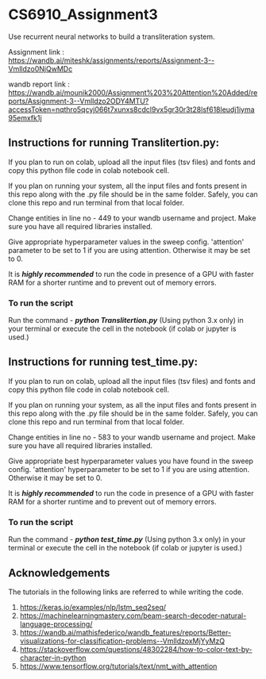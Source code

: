 # CS6910_Assignment3
Use recurrent neural networks to build a transliteration system.

Assignment link : https://wandb.ai/miteshk/assignments/reports/Assignment-3--Vmlldzo0NjQwMDc

wandb report link : https://wandb.ai/mounik2000/Assignment%203%20Attention%20Added/reports/Assignment-3--Vmlldzo2ODY4MTU?accessToken=nqthro5qcyj066t7xunxs8cdcl9vx5gr30r3t28lsf618leudj1iyma95emxfk1j


## Instructions for running Translitertion.py: ##

If you plan to run on colab, upload all the input files (tsv files) and fonts and copy this python file code in colab notebook cell.

If you plan on running your system, all the input files and fonts present in this repo along with the .py file should be in the same folder. Safely, you can clone this repo and run terminal from that local folder.

Change entities in line no - 449 to your wandb username and project. Make sure you have all required libraries installed.

Give appropriate hyperparameter values in the sweep config. 'attention' parameter to be set to 1 if you are using attention. Otherwise it may be set to 0.

It is _**highly recommended**_ to run the code in presence of a GPU with faster RAM for a shorter runtime and to prevent out of memory errors.


### To run the script ###

Run the command - _**python Translitertion.py**_ (Using python 3.x only) in your terminal or execute the cell in the notebook (if colab or jupyter is used.)

## Instructions for running test_time.py: ##

If you plan to run on colab, upload all the input files (tsv files) and fonts and copy this python file code in colab notebook cell.

If you plan on running your system, as all the input files and fonts present in this repo along with the .py file should be in the same folder. Safely, you can clone this repo and run terminal from that local folder.

Change entities in line no - 583 to your wandb username and project. Make sure you have all required libraries installed.

Give appropriate best hyperparameter values you have found in the sweep config. 'attention' hyperparameter to be set to 1 if you are using attention. Otherwise it may be set to 0.

It is _**highly recommended**_ to run the code in presence of a GPU with faster RAM for a shorter runtime and to prevent out of memory errors.


### To run the script ###

Run the command - _**python test_time.py**_ (Using python 3.x only) in your terminal or execute the cell in the notebook (if colab or jupyter is used.)

## Acknowledgements ##

The tutorials in the following links are referred to while writing the code.

1. https://keras.io/examples/nlp/lstm_seq2seq/
2. https://machinelearningmastery.com/beam-search-decoder-natural-language-processing/
3. https://wandb.ai/mathisfederico/wandb_features/reports/Better-visualizations-for-classification-problems--VmlldzoxMjYyMzQ
4. https://stackoverflow.com/questions/48302284/how-to-color-text-by-character-in-python
5. https://www.tensorflow.org/tutorials/text/nmt_with_attention
